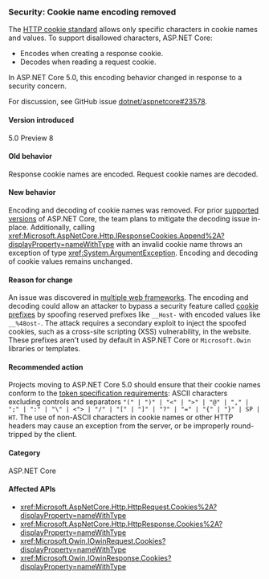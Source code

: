 ### Security: Cookie name encoding removed

The [HTTP cookie standard](https://tools.ietf.org/html/rfc6265#section-4.1.1) allows only specific characters in cookie names and values. To support disallowed characters, ASP.NET Core:

* Encodes when creating a response cookie.
* Decodes when reading a request cookie.

In ASP.NET Core 5.0, this encoding behavior changed in response to a security concern.

For discussion, see GitHub issue [dotnet/aspnetcore#23578](https://github.com/dotnet/aspnetcore/issues/23578).

#### Version introduced

5.0 Preview 8

#### Old behavior

Response cookie names are encoded. Request cookie names are decoded.

#### New behavior

Encoding and decoding of cookie names was removed. For prior [supported versions](https://dotnet.microsoft.com/platform/support/policy/dotnet-core) of ASP.NET Core, the team plans to mitigate the decoding issue in-place. Additionally, calling <xref:Microsoft.AspNetCore.Http.IResponseCookies.Append%2A?displayProperty=nameWithType> with an invalid cookie name throws an exception of type <xref:System.ArgumentException>. Encoding and decoding of cookie values remains unchanged.

#### Reason for change

An issue was discovered in [multiple web frameworks](https://github.com/advisories/GHSA-j6w9-fv6q-3q52). The encoding and decoding could allow an attacker to bypass a security feature called [cookie prefixes](https://tools.ietf.org/html/draft-ietf-httpbis-cookie-prefixes-00) by spoofing reserved prefixes like `__Host-` with encoded values like `__%48ost-`. The attack requires a secondary exploit to inject the spoofed cookies, such as a cross-site scripting (XSS) vulnerability, in the website. These prefixes aren't used by default in ASP.NET Core or `Microsoft.Owin` libraries or templates.

#### Recommended action

Projects moving to ASP.NET Core 5.0 should ensure that their cookie names conform to the [token specification requirements](https://tools.ietf.org/html/rfc2616#section-2.2): ASCII characters excluding controls and separators `"(" | ")" | "<" | ">" | "@" | "," | ";" | ":" | "\" | <"> | "/" | "[" | "]" | "?" | "=" | "{" | "}" | SP | HT`. The use of non-ASCII characters in cookie names or other HTTP headers may cause an exception from the server, or be improperly round-tripped by the client.

#### Category

ASP.NET Core

#### Affected APIs

- <xref:Microsoft.AspNetCore.Http.HttpRequest.Cookies%2A?displayProperty=nameWithType>
- <xref:Microsoft.AspNetCore.Http.HttpResponse.Cookies%2A?displayProperty=nameWithType>
- <xref:Microsoft.Owin.IOwinRequest.Cookies?displayProperty=nameWithType>
- <xref:Microsoft.Owin.IOwinResponse.Cookies?displayProperty=nameWithType>

<!--

#### Affected APIs

- `Overload:Microsoft.AspNetCore.Http.HttpRequest.Cookies`
- `Overload:Microsoft.AspNetCore.Http.HttpResponse.Cookies`
- `P:Microsoft.Owin.IOwinRequest.Cookies`
- `P:Microsoft.Owin.IOwinResponse.Cookies`

-->
